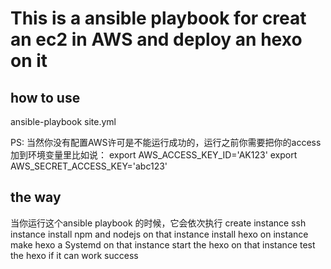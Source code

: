 # This is a ansible playbook for creat an ec2 in AWS and deploy an hexo on it

## how to use
ansible-playbook site.yml

PS: 当然你没有配置AWS许可是不能运行成功的，运行之前你需要把你的access加到环境变量里比如说：
export AWS_ACCESS_KEY_ID='AK123'
export AWS_SECRET_ACCESS_KEY='abc123'

## the way
当你运行这个ansible playbook 的时候，它会依次执行
create instance 
ssh instance 
install npm and nodejs on that instance
install hexo on instance
make hexo a Systemd on that instance
start the hexo on that instance
test the hexo if it can work success
